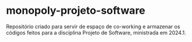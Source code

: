 # monopoly-projeto-software
Repositório criado para servir de espaço de co-working e armazenar os códigos feitos para a disciplina Projeto de Software, ministrada em 2024.1.

